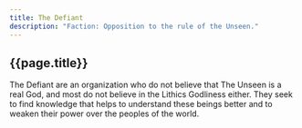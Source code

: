 ```yaml
---
title: The Defiant
description: "Faction: Opposition to the rule of the Unseen."
---
```


## {{page.title}}

The Defiant are an organization who do not believe that The Unseen is a real God, and most do not believe in the Lithics Godliness either. They seek to find knowledge that helps to understand these beings better and to weaken their power over the peoples of the world.
